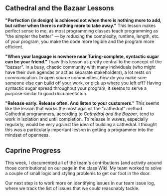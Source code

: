 ## Cathedral and the Bazaar Lessons
**"Perfection (in design) is achieved not when there is nothing more to add, but rather when there is nothing more to take away."**
This lesson makes perfect sense to me, as most programming classes teach programming as "the simpler the better" — by reducing the complexity, runtime, length, etc. of your program, you make the code more legible and the program more efficient.

**"When your language is nowhere near Turing-complete, syntactic sugar can be your friend."**
I saw this lesson as pretty central to the concept of the "bazaar". In a busy, chaotic community with many individuals (who might have their own agendas or act as separate stakeholders), a lot rests on communication. In open source communities, how do you make sure someone else can build off your work, or pick up where you left off? Having syntactic sugar spread throughout your program, it seems to serve a purpose similar to good documentation.

**"Release early. Release often. And listen to your customers."**
This seems like the lesson that works the most against the "cathedral" method. Cathedral programmers, according to *Cathedral and the Bazaar*, tend to work in isolation and until completion. To release in waves, especially regularly, would be very against the idea of building a cathedral. I thought this was a particularly important lesson in getting a programmer into the mindset of openness. 

## Caprine Progress
This week, I documented all of the team's contributions (and activity around those contributions) on our page in the class Wiki. My team worked to solve a couple of small logic and styling problems to get our foot in the door. 

Our next step is to work more on identifying issues in our team issue log, where we track the list of issues that we could reasonably tackle. 
